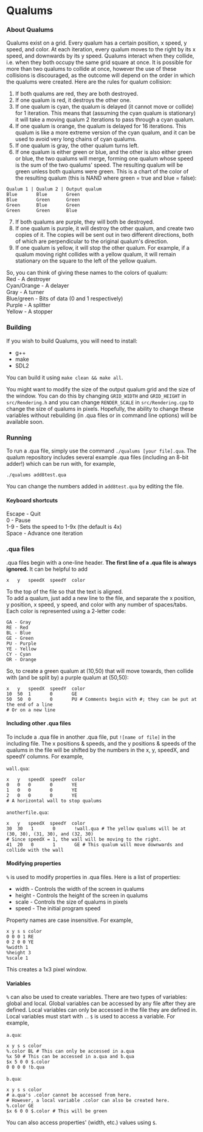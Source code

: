 # Qualums
### About Qualums
Qualums exist on a grid. Every qualum has a certain position, x speed, y speed, and color. At each iteration, every qualum moves to the right by its x speed, and downwards by its y speed. Qualums interact when they collide, i.e. when they both occupy the same grid square at once. It is possible for more than two qualums to collide at once, however the use of these collisions is discouraged, as the outcome will depend on the order in which the qualums were created. Here are the rules for qualum collision:
1. If both qualums are red, they are both destroyed.
2. If one qualum is red, it destroys the other one.
3. If one qualum is cyan, the qualum is delayed (it cannot move or collide) for 1 iteration. This means that (assuming the cyan qualum is stationary) it will take a moving qualum 2 iterations to pass through a cyan qualum.
4. If one qualum is orange, the qualum is delayed for 16 iterations. This qualum is like a more extreme version of the cyan qualum, and it can be used to avoid very long chains of cyan qualums.
5. If one qualum is gray, the other qualum turns left.
6. If one qualum is either green or blue, and the other is also either green or blue, the two qualums will merge, forming one qualum whose speed is the sum of the two qualums' speed. The resulting qualum will be green unless both qualums were green. This is a chart of the color of the resulting qualum (this is NAND where green = true and blue = false):   
```
Qualum 1 | Qualum 2 | Output qualum
Blue       Blue       Green
Blue       Green      Green
Green      Blue       Green
Green      Green      Blue
```
7. If both qualums are purple, they will both be destroyed.
8. If one qualum is purple, it will destroy the other qualum, and create two copies of it. The copies will be sent out in two different directions, both of which are perpendicular to the original qualum's direction.
9. If one qualum is yellow, it will stop the other qualum. For example, if a qualum moving right collides with a yellow qualum, it will remain stationary on the square to the left of the yellow qualum.

So, you can think of giving these names to the colors of qualum:  
Red - A destroyer  
Cyan/Orange - A delayer  
Gray - A turner  
Blue/green - Bits of data (0 and 1 respectively)  
Purple - A splitter  
Yellow - A stopper
### Building
If you wish to build Qualums, you will need to install:
- g++
- make
- SDL2  

You can build it using `make clean && make all`.

You might want to modify the size of the output qualum grid and the size of the window. You can do this by changing `GRID_WIDTH` and `GRID_HEIGHT` in `src/Rendering.h` and you can change `RENDER_SCALE` in `src/Rendering.cpp` to change the size of qualums in pixels. Hopefully, the ability to change these variables without rebuilding (in .qua files or in command line options) will be available soon.
### Running
To run a .qua file, simply use the command `./qualums [your file].qua`.
The qualum repository includes several example .qua files (including an 8-bit adder!) which can be run with, for example,
```
./qualums add8test.qua
```
You can change the numbers added in `add8test.qua` by editing the file.

#### Keyboard shortcuts
Escape - Quit  
0 - Pause  
1-9 - Sets the speed to 1-9x (the default is 4x)  
Space - Advance one iteration  

### .qua files
.qua files begin with a one-line header. **The first line of a .qua file is always ignored.** It can be helpful to add
```
x   y   speedX  speedY  color
```
To the top of the file so that the text is aligned.   
To add a qualum, just add a new line to the file, and separate the x position, y position, x speed, y speed, and color with any number of spaces/tabs.  
Each color is represented using a 2-letter code:
```
GA - Gray
RE - Red
BL - Blue
GE - Green
PU - Purple
YE - Yellow
CY - Cyan
OR - Orange
```
So, to create a green qualum at (10,50) that will move towards, then collide with (and be split by) a purple qualum at (50,50):
```
x   y   speedX  speedY  color
10  50  1       0       GE
50  50  0       0       PU # Comments begin with #; they can be put at the end of a line
# Or on a new line
```
#### Including other .qua files
To include a .qua file in another .qua file, put `![name of file]` in the including file. The x positions & speeds, and the y positions & speeds of the qualums in the file will be shifted by the numbers in the x, y, speedX, and speedY columns. For example,

`wall.qua`:
```
x   y   speedX  speedY  color
0   0   0       0       YE
1   0   0       0       YE
2   0   0       0       YE
# A horizontal wall to stop qualums
```

`anotherfile.qua`:
```
x   y   speedX  speedY  color
30  30   1       0       !wall.qua # The yellow qualums will be at (30, 30), (31, 30), and (32, 30)
# Since speedX = 1, the wall will be moving to the right.
41  20   0       1       GE # This qualum will move downwards and collide with the wall
```

#### Modifying properties
`%` is used to modify properties in .qua files. Here is a list of properties:

- width - Controls the width of the screen in qualums
- height - Controls the height of the screen in qualums
- scale - Controls the size of qualums in pixels
- speed - The initial program speed

Property names are case insensitive.
For example,
```
x y s s color
0 0 0 1 RE
0 2 0 0 YE
%width 1
%height 3
%scale 1
```
This creates a 1x3 pixel window.

#### Variables
`%` can also be used to create variables. There are two types of variables: global and local. Global variables can be accessed by any file after they are defined. Local variables can only be accessed in the file they are defined in. Local variables must start with `.`. `$` is used to access a variable. For example,

`a.qua`:
```
x y s s color
%.color BL # This can only be accessed in a.qua
%x 50 # This can be accessed in a.qua and b.qua
$x 5 0 0 $.color
0 0 0 0 !b.qua 
```
`b.qua`:
```
x y s s color
# a.qua's .color cannot be accessed from here.
# However, a local variable .color can also be created here.
%.color GE
$x 6 0 0 $.color # This will be green
```

You can also access properties' (width, etc.) values using `$`.
